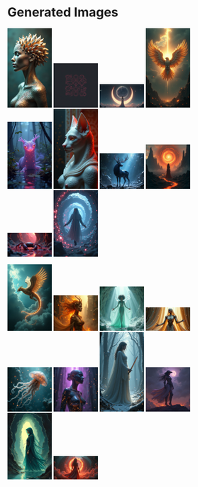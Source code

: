 # Generated Images



<img src="2025_08_05_01.png" width="100"/> <img src="2025_08_05_02.png" width="100"/> <img src="2025_08_05_03.png" width="100"/> <img src="2025_08_05_04.png" width="100"/> <img src="2025_08_05_05.png" width="100"/> <img src="2025_08_05_06.png" width="100"/> <img src="2025_08_05_07.png" width="100"/> <img src="2025_08_05_08.png" width="100"/> <img src="2025_08_05_09.png" width="100"/> <img src="2025_08_05_10.png" width="100"/>

<img src="2025_08_05_11.png" width="100"/> <img src="2025_08_05_12.png" width="100"/> <img src="2025_08_05_13.png" width="100"/> <img src="2025_08_05_14.png" width="100"/> <img src="2025_08_05_15.png" width="100"/> <img src="2025_08_05_16.png" width="100"/> <img src="2025_08_05_17.png" width="100"/> <img src="2025_08_05_18.png" width="100"/> <img src="2025_08_05_19.png" width="100"/> <img src="2025_08_05_20.png" width="100"/>